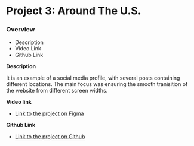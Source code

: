 # Project 3: Around The U.S.

### Overview

- Description
- Video Link
- Github Link

**Description**

It is an example of a social media profile, with several posts containing different locations. The main focus was ensuring the smooth tranisition of the website from different screen widths.

**Video link**

- [Link to the project on Figma](https://www.figma.com/file/ii4xxsJ0ghevUOcssTlHZv/Sprint-3%3A-Around-the-US?node-id=0%3A1)

**Github Link**

- [Link to the project on Github](https://github.com/moleman13/se_project_aroundtheus)

